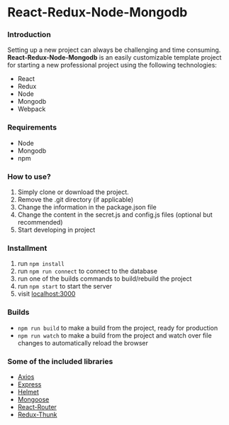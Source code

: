 # React-Redux-Node-Mongodb

### Introduction

Setting up a new project can always be challenging and time consuming. 
**React-Redux-Node-Mongodb** is an easily customizable template project for starting a new professional project using the following technologies:

 * React
 * Redux
 * Node
 * Mongodb
 * Webpack

### Requirements

* Node
* Mongodb
* npm

### How to use?

1. Simply clone or download the project.
2. Remove the .git directory (if applicable)
3. Change the information in the package.json file
4. Change the content in the secret.js and config.js files (optional but recommended)
5. Start developing in project 


### Installment

1. run `npm install`
2. run `npm run connect` to connect to the database
3. run one of the builds commands to build/rebuild the project
4. run `npm start` to start the server
5. visit [localhost:3000](http://localhost:3000)

### Builds

* `npm run build` to make a build from the project, ready for production
* `npm run watch` to make a build from the project and watch over file changes to automatically reload the browser

### Some of the included libraries

* [Axios](https://github.com/axios/axios)
* [Express](https://github.com/expressjs/express)
* [Helmet](https://github.com/helmetjs/helmet)
* [Mongoose](https://github.com/Automattic/mongoose)
* [React-Router](https://github.com/ReactTraining/react-router)
* [Redux-Thunk](https://github.com/gaearon/redux-thunk)
